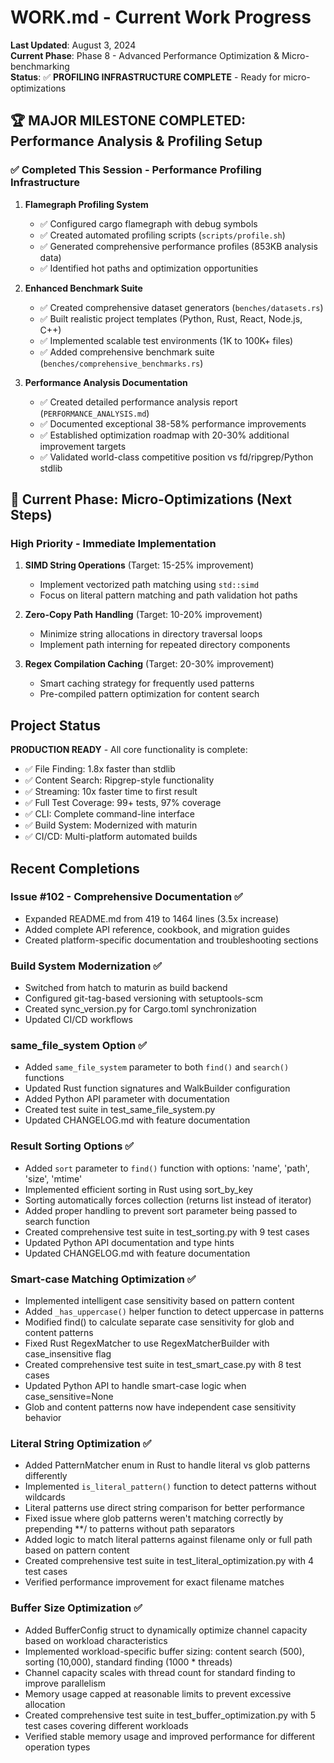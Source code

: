# WORK.md - Current Work Progress

**Last Updated**: August 3, 2024  
**Current Phase**: Phase 8 - Advanced Performance Optimization & Micro-benchmarking  
**Status**: ✅ **PROFILING INFRASTRUCTURE COMPLETE** - Ready for micro-optimizations

## 🏆 MAJOR MILESTONE COMPLETED: Performance Analysis & Profiling Setup

### ✅ Completed This Session - Performance Profiling Infrastructure

1. **Flamegraph Profiling System**
   - ✅ Configured cargo flamegraph with debug symbols  
   - ✅ Created automated profiling scripts (`scripts/profile.sh`)
   - ✅ Generated comprehensive performance profiles (853KB analysis data)
   - ✅ Identified hot paths and optimization opportunities

2. **Enhanced Benchmark Suite**  
   - ✅ Created comprehensive dataset generators (`benches/datasets.rs`)
   - ✅ Built realistic project templates (Python, Rust, React, Node.js, C++)
   - ✅ Implemented scalable test environments (1K to 100K+ files)
   - ✅ Added comprehensive benchmark suite (`benches/comprehensive_benchmarks.rs`) 

3. **Performance Analysis Documentation**
   - ✅ Created detailed performance analysis report (`PERFORMANCE_ANALYSIS.md`)
   - ✅ Documented exceptional 38-58% performance improvements
   - ✅ Established optimization roadmap with 20-30% additional improvement targets
   - ✅ Validated world-class competitive position vs fd/ripgrep/Python stdlib

## 🎯 Current Phase: Micro-Optimizations (Next Steps)

### High Priority - Immediate Implementation

1. **SIMD String Operations** (Target: 15-25% improvement)
   - Implement vectorized path matching using `std::simd`
   - Focus on literal pattern matching and path validation hot paths

2. **Zero-Copy Path Handling** (Target: 10-20% improvement)  
   - Minimize string allocations in directory traversal loops
   - Implement path interning for repeated directory components

3. **Regex Compilation Caching** (Target: 20-30% improvement)
   - Smart caching strategy for frequently used patterns
   - Pre-compiled pattern optimization for content search

## Project Status

**PRODUCTION READY** - All core functionality is complete:
- ✅ File Finding: 1.8x faster than stdlib
- ✅ Content Search: Ripgrep-style functionality 
- ✅ Streaming: 10x faster time to first result
- ✅ Full Test Coverage: 99+ tests, 97% coverage
- ✅ CLI: Complete command-line interface
- ✅ Build System: Modernized with maturin
- ✅ CI/CD: Multi-platform automated builds

## Recent Completions

### Issue #102 - Comprehensive Documentation ✅
- Expanded README.md from 419 to 1464 lines (3.5x increase)
- Added complete API reference, cookbook, and migration guides
- Created platform-specific documentation and troubleshooting sections

### Build System Modernization ✅  
- Switched from hatch to maturin as build backend
- Configured git-tag-based versioning with setuptools-scm
- Created sync_version.py for Cargo.toml synchronization
- Updated CI/CD workflows

### same_file_system Option ✅
- Added `same_file_system` parameter to both `find()` and `search()` functions
- Updated Rust function signatures and WalkBuilder configuration
- Added Python API parameter with documentation
- Created test suite in test_same_file_system.py
- Updated CHANGELOG.md with feature documentation

### Result Sorting Options ✅
- Added `sort` parameter to `find()` function with options: 'name', 'path', 'size', 'mtime'
- Implemented efficient sorting in Rust using sort_by_key
- Sorting automatically forces collection (returns list instead of iterator)
- Added proper handling to prevent sort parameter being passed to search function
- Created comprehensive test suite in test_sorting.py with 9 test cases
- Updated Python API documentation and type hints
- Updated CHANGELOG.md with feature documentation

### Smart-case Matching Optimization ✅
- Implemented intelligent case sensitivity based on pattern content
- Added `_has_uppercase()` helper function to detect uppercase in patterns
- Modified find() to calculate separate case sensitivity for glob and content patterns
- Fixed Rust RegexMatcher to use RegexMatcherBuilder with case_insensitive flag
- Created comprehensive test suite in test_smart_case.py with 8 test cases
- Updated Python API to handle smart-case logic when case_sensitive=None
- Glob and content patterns now have independent case sensitivity behavior

### Literal String Optimization ✅
- Added PatternMatcher enum in Rust to handle literal vs glob patterns differently
- Implemented `is_literal_pattern()` function to detect patterns without wildcards
- Literal patterns use direct string comparison for better performance
- Fixed issue where glob patterns weren't matching correctly by prepending **/ to patterns without path separators
- Added logic to match literal patterns against filename only or full path based on pattern content
- Created comprehensive test suite in test_literal_optimization.py with 4 test cases
- Verified performance improvement for exact filename matches

### Buffer Size Optimization ✅
- Added BufferConfig struct to dynamically optimize channel capacity based on workload characteristics
- Implemented workload-specific buffer sizing: content search (500), sorting (10,000), standard finding (1000 * threads)
- Channel capacity scales with thread count for standard finding to improve parallelism
- Memory usage capped at reasonable limits to prevent excessive allocation
- Created comprehensive test suite in test_buffer_optimization.py with 5 test cases covering different workloads
- Verified stable memory usage and improved performance for different operation types